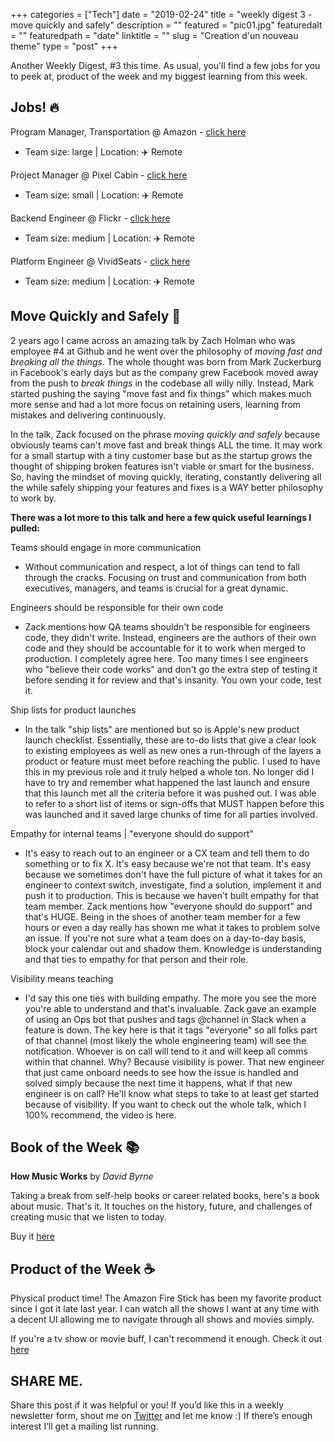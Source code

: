 +++
categories = ["Tech"]
date = "2019-02-24"
title = "weekly digest 3 - move quickly and safely"
description = ""
featured = "pic01.jpg"
featuredalt = ""
featuredpath = "date"
linktitle = ""
slug = "Creation d'un nouveau theme"
type = "post"
+++

Another Weekly Digest, #3 this time. As usual, you'll find a few jobs for you to peek at, product of the week and my biggest learning from this week.

## Jobs! 🔥

Program Manager, Transportation @ Amazon - [click here](https://www.amazon.jobs/en/jobs/796677/senior-program-manager-transportation)

- Team size: large | Location: ✈️ Remote

Project Manager @ Pixel Cabin - [click here](https://jobspresso.co/job/pixelcabin-anywhere-project-mgmt-project-manager/)

- Team size: small | Location: ✈️ Remote

Backend Engineer @ Flickr - [click here](https://jobs.smugmug.com/Job-Openings?1428744?gh_jid=1428744)

- Team size: medium | Location: ✈️ Remote

Platform Engineer @ VividSeats - [click here](https://www.vividseats.com/careers?listing=oj5S7fw7)

- Team size: medium | Location: ✈️ Remote

## Move Quickly and Safely 🚈

2 years ago I came across an amazing talk by Zach Holman who was employee #4 at Github and he went over the philosophy of _moving fast and breaking all the things_. The whole thought was born from Mark Zuckerburg in Facebook's early days but as the company grew Facebook moved away from the push to _break things_ in the codebase all willy nilly. Instead, Mark started pushing the saying "move fast and fix things" which makes much more sense and had a lot more focus on retaining users, learning from mistakes and delivering continuously.

In the talk, Zack focused on the phrase _moving quickly and safely_ because obviously teams can't move fast and break things ALL the time. It may work for a small startup with a tiny customer base but as the startup grows the thought of shipping broken features isn't viable or smart for the business. So, having the mindset of moving quickly, iterating, constantly delivering all the while safely shipping your features and fixes is a WAY better philosophy to work by.

**There was a lot more to this talk and here a few quick useful learnings I pulled:**

Teams should engage in more communication

- Without communication and respect, a lot of things can tend to fall through the cracks. Focusing on trust and
  communication from both executives, managers, and teams is crucial for a great dynamic.

Engineers should be responsible for their own code

- Zack mentions how QA teams shouldn't be responsible for engineers code, they didn't write. Instead, engineers are the authors of their own code and they should be accountable for it to work when merged to production. I completely agree here. Too many times I see engineers who "believe their code works" and don't go the extra step of testing it before sending it for review and that's insanity. You own your code, test it.

Ship lists for product launches

- In the talk "ship lists" are mentioned but so is Apple's new product launch checklist. Essentially, these are to-do lists that give a clear look to existing employees as well as new ones a run-through of the layers a product or feature must meet before reaching the public. I used to have this in my previous role and it truly helped a whole ton. No longer did I have to try and remember what happened the last launch and ensure that this launch met all the criteria before it was pushed out. I was able to refer to a short list of items or sign-offs that MUST happen before this was launched and it saved large chunks of time for all parties involved.

Empathy for internal teams | "everyone should do support"

- It's easy to reach out to an engineer or a CX team and tell them to do something or to fix X. It's easy because we're not that team. It's easy because we sometimes don't have the full picture of what it takes for an engineer to context switch, investigate, find a solution, implement it and push it to production. This is because we haven't built empathy for that team member. Zack mentions how "everyone should do support" and that's HUGE. Being in the shoes of another team member for a few hours or even a day really has shown me what it takes to problem solve an issue. If you're not sure what a team does on a day-to-day basis, block your calendar out and shadow them. Knowledge is understanding and that ties to empathy for that person and their role.

Visibility means teaching

- I'd say this one ties with building empathy. The more you see the more you're able to understand and that's invaluable. Zack gave an example of using an Ops bot that pushes and tags @channel in Slack when a feature is down. The key here is that it tags "everyone" so all folks part of that channel (most likely the whole engineering team) will see the notification. Whoever is on call will tend to it and will keep all comms within that channel. Why? Because visibility is power. That new engineer that just came onboard needs to see how the issue is handled and solved simply because the next time it happens, what if that new engineer is on call? He'll know what steps to take to at least get started because of visibility.
  If you want to check out the whole talk, which I 100% recommend, the video is here.

## Book of the Week 📚

**How Music Works** by _David Byrne_

Taking a break from self-help books or career related books, here's a book about music. That's it. It touches on the history, future, and challenges of creating music that we listen to today.

Buy it [here](https://amzn.to/2U5x6PV)

## Product of the Week ☕

Physical product time! The Amazon Fire Stick has been my favorite product since I got it late last year. I can watch all the shows I want at any time with a decent UI allowing me to navigate through all shows and movies simply.

If you're a tv show or movie buff, I can't recommend it enough. Check it out [here](https://amzn.to/2Xm2KdZ)

## SHARE ME.

Share this post if it was helpful or you! If you’d like this in a weekly newsletter form, shout me on [Twitter](https://twitter.com/_justirma) and let me know :) If there’s enough interest I’ll get a mailing list running.
